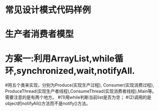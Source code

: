 # 常见设计模式代码样例
# 生产者消费者模型
# 方案一:利用ArrayList<Integer>,while循环,synchronized,wait,notifyAll.
#用五个类来实现，分别为Produce(实现生产过程), Consumer(实现消费过程), ProduceThread(实现生产者线程),ConsumeThread(实现消费者线程),Main等。需要注意的是有两个地方。
#(1)用while判断当前list是否为空；
#(2)调用的是object的notifyAll()方法而不是notify()方法。
